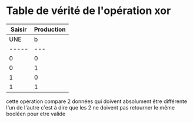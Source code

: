 # Table de vérité de l'opération xor

|  Saisir | Production |
|---------|------------|
| UNE | b |            |
|-----|---|------------|
|  0  | 0 | 0          |
|  0  | 1 | 1          |
|  1  | 0 | 1          |
|  1  | 1 | 0          |

cette opération compare 2 données qui doivent absolument être différente l'un de l'autre c'est à dire que les 2 ne doivent pas retourner le même booléen pour etre valide